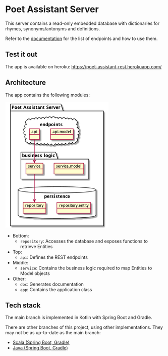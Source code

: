 # Poet Assistant Server

This server contains a read-only embedded database with dictionaries for rhymes, synonyms/antonyms and definitions.

Refer to the [documentation](https://caarmen.github.io/poet-assistant-server)
for the list of endpoints and how to use them.

## Test it out
The app is available on heroku: https://poet-assistant-rest.herokuapp.com/

## Architecture
The app contains the following modules:

<img src="modules/doc/src/main/plantuml/object-diagram.png">

* Bottom:
  - `repository`: Accesses the database and exposes functions to retrieve Entities
* Top:
  - `api`: Defines the REST endpoints
* Middle:
  - `service`:  Contains the business logic required to map Entities to Model objects
* Other:
  - `doc`: Generates documentation
  - `app`: Contains the application class

## Tech stack

The main branch is implemented in Kotlin with Spring Boot and Gradle.

There are other branches of this project, using other implementations. They may not be as up-to-date as the main branch:
* [Scala (Spring Boot, Gradle)](https://github.com/caarmen/poet-assistant-server/tree/scala)
* [Java (Spring Boot, Gradle)](https://github.com/caarmen/poet-assistant-server/tree/java)
